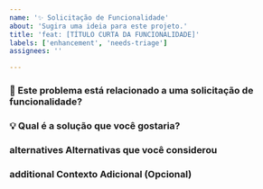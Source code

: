 ```yaml
---
name: '✨ Solicitação de Funcionalidade'
about: 'Sugira uma ideia para este projeto.'
title: 'feat: [TÍTULO CURTA DA FUNCIONALIDADE]'
labels: ['enhancement', 'needs-triage']
assignees: ''

---
```


### 🧐 Este problema está relacionado a uma solicitação de funcionalidade?

<!-- Uma descrição clara e concisa de qual é o problema. Ex: Eu sempre fico frustrado quando [...] -->

### 💡 Qual é a solução que você gostaria?

<!-- Uma descrição clara e concisa do que você quer que aconteça. -->

###  alternatives Alternativas que você considerou

<!-- Uma descrição clara e concisa de quaisquer soluções ou funcionalidades alternativas que você considerou. -->

### additional Contexto Adicional (Opcional)

<!-- Adicione qualquer outro contexto ou screenshots sobre a solicitação de funcionalidade aqui. -->
